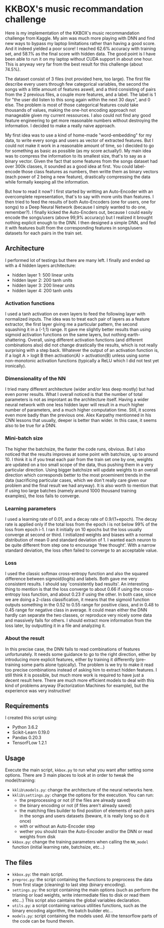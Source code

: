 # KKBOX's music recommandation challenge
Here is my implementation of the KKBOX's music recommandation challenge from Kaggle. 
My aim was much more playing with DNN and find new ways to bypass my laptop limitations 
rather than having a good score. And it indeed yielded a poor score! I reached 62.6% accuracy
with training set, and 58.1% as the final score with hidden data. The good point is I have 
been able to run it on my laptop without CUDA support in about one hour. This is anyway very far
from the best result for this challenge (about 74.5%).

The dataset consist of 3 files (not provided here, too large). The first file describe every users
through few categorical variables, the second the songs with a little amount of features aswell,
and a third consisting of pairs from the 2 previous files, a couple more features, and a label.
The label is 1 for "the user did listen to this song again within the next 30 days", and 0 else.
The problem is most of those categorical features could take thousands of values, making the one-hot
encoding approach not manageable given my current ressources. I also could not find any good feature
engineering to get more reasonable numbers without destroying the information. I decided to make
a really naive approach.

My first idea was to use a kind of home-made "word-embedding" for my data, to write every songs
and users as vector of extracted features. But I could not make it work in a reasonable amount of time,
so I diecided to go for something as basic as possible (as my score actually!). My main idea was to 
compress the information to its smallest size, that's to say as a binary vector. Given the fact 
that some features from the songs dataset had over 300k classes, it sounded as a good idea at first. 
You could label-encode those class features as numbers, then writte them as binary vectors (each power 
of 2 being a new feature), drastically compressing the data while formally keeping all the information.

But how to read it now? I first started by writting an Auto-Encoder with an overcomplete representation,
that's to say with more units than features. I then tried to feed the results of both Auto-Encoders (one for
users, one for songs) to a Deep Neural Network (because I simply wanted to do one, remember?). I finally kicked
the Auto-Encders out, because I could easily encode the songs/users (above 99,9% accuracy) but I realized it 
brought nothing explicit enough to the DNN. I then designed a simple DNN, and fed it with features built from 
the corresponding features in songs/users datasets for each pairs in the train set.

## Architecture
I performed lot of testings but there are many left. I finally and ended up with a 4 hidden layers 
architecture:
- hidden layer 1: 500 linear units
- hidden layer 2: 200 tanh units
- hidden layer 3: 200 linear units
- hidden layer 4: 200 tanh units

### Activation functions
I used a tanh activation on even layers to feed the following layer with normalized inputs. The idea was
to treat each pair of layers as a feature extractor, the first layer giving me a particular pattern, the 
second squashing it in a (-1;1) range. It gave me slightly better results than using sigmoid 
activation functions on the same layers, but nothing earth-shattering. Overall, using different activation 
functions (and different combinations also) did not change drastically the results, which is not really 
surprising with a step back. Whatever the output of an activation function is, if a logit A > logit B then 
activation(A) > activation(B) unless using some non-monotonic activation functions (typically a ReLU which 
I did not test yet ironically).

### Dimensionality of the NN
I tried many different architecture (wider and/or less deep mostly) but had even porrer results. What I overall noticed is
that the number of total parameters is not as improtant as the architecture itself. Having a wider neural network with 
one less hidden layer will result in a much higher number of parameters, and a much higher computation time. 
Still, it scores even more badly than the previous one. Alex Karpathy mentionned in his CNN lessons that usually,
deeper is better than wider. In this case, it seems also to be true for a DNN.

### Mini-batch size
The higher the batchsize, the faster the code runs, obvious. But I also noticed that the results improves at some point with batchsize, 
up to around 10. I think it is if you treat each pair from the 
train set one by one, weights are updated on a too small scope of the data, thus pushing them in a very particular direction.
Using bigger batchsize will update weights to an overall direction which corresponds better to the most proeminent trends 
in the data (sacrificing particular cases, which we don't really care given our problem and the final result we had anyway).
It is also worth to mention that if using too large batches (namely around 1000 thousand training examples), the loss fails to converge.

### Learning parameters
I used a learning rate of 0.01, and a decay rate of 0.9/(1+epoch). The decay rate is applied only if the total loss from the
epoch i is not below 99% of the loss from epoch i-1. I ran it initially on 10 epochs but the loss usually converge at second 
or third. I initialized weights and biases with a normal distribution of mean 0 and standard deviation of 1. I wanted each
neuron to be quite different from step one to encourage 'free thought'. With a narrow standard deviation, the loss often
failed to converge to an acceptable value.

### Loss
I used the classic softmax cross-entropy function and also the squared difference between sigmoid(logits) and labels. Both gave
me very consistent results. I should say 'consistently bad results'. An interesting thing to mention is that the loss converge to
about 0.66 if using the cross-entropy loss function, and about 0.23 if using the other. In both case, since we are doing a 2-class
classification, it means that the sigmoid function outputs something in the 0.52 to 0.55 range for positive class, and in 0.48 to 0.45
range for negative class in average. It could mean either the DNN hardly can separate the two classes, or reproduce very nicely some
data and massively fails for others. I should extract more information from the loss later, by outputting it in a file and analyzing
it.

### About the result
In this precise case, the DNN fails to read combinations of features unfortunately. It needs some guidance to go
to the right direction, either by introducing more explicit features, either by training it differently (pre-training
some parts alone typically). The problem is we try to make it read too precise combinations instead of asking him to 
extract hidden features. I still think it is possible, but much more work is required to have just a decent result here.
There are much more efficient models to deal with this kind of problems anyway (Factorization Machines for example), but the 
experience was very instructive!


## Requirements
I created this script using:
- Python 3.6.2
- Scikit-Learn 0.19.0
- Pandas 0.20.3
- TensorFLow 1.2.1


## Usage
Execute the main script, `kkbox.py` to run what you want after setting some options. There are 3 main places
to look at in order to tweak the model/training:
- `kklib\models.py`: change the architecture of the neural networks here.
- `kklib\settings.py`: change the options for the execution. You can run:
    - the preprocessing or not (if the files are already saved)
    - the binary encoding or not (if files aren't already saved) 
    - the matching files builder to find position of elements of each pairs in
the songs and users datasets (beware, it is really long so do it once)
    - with or without an Auto-Encoder step
    - wether you should train the Auto-Encoder and/or the DNN or read weights from disk
- `kkbox.py`: change the training parameters when calling the `NN_model` function (initial learning rate, batchsize, etc...)


## The files
- `kkbox.py`: the main script.
- `preproc.py`: the script containing the functions to preprocess the data from first stage (cleaning) to last step (binary encoding).
- `settings.py`: the script containing the main options (such as perform the trianing or load weights, write intermediate files to disk or read them etc...)
This script also caintains the global variables declaration.
- `utils.py`: a script containing various utilities functions, such as the binary encoding algorithm, the batch builder etc...
- `models.py`: script containing the models used. All the tensorflow parts of the code can be found therein.




